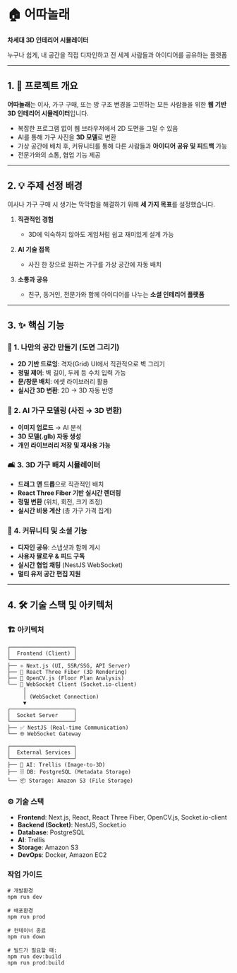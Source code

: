 # 🏠 어따놀래

**차세대 3D 인테리어 시뮬레이터**

누구나 쉽게, 내 공간을 직접 디자인하고 전 세계 사람들과 아이디어를 공유하는 플랫폼

---

## 1. 📖 프로젝트 개요

**어따놀래**는 이사, 가구 구매, 또는 방 구조 변경을 고민하는 모든 사람들을 위한 **웹 기반 3D 인테리어 시뮬레이터**입니다.

- 복잡한 프로그램 없이 웹 브라우저에서 2D 도면을 그릴 수 있음
- AI를 통해 가구 사진을 **3D 모델**로 변환
- 가상 공간에 배치 후, 커뮤니티를 통해 다른 사람들과 **아이디어 공유 및 피드백** 가능
- 전문가와의 소통, 협업 기능 제공

---

## 2. 💡 주제 선정 배경

이사나 가구 구매 시 생기는 막막함을 해결하기 위해 **세 가지 목표**를 설정했습니다.

1. **직관적인 경험**

   - 3D에 익숙하지 않아도 게임처럼 쉽고 재미있게 설계 가능

2. **AI 기술 접목**

   - 사진 한 장으로 원하는 가구를 가상 공간에 자동 배치

3. **소통과 공유**

   - 친구, 동거인, 전문가와 함께 아이디어를 나누는 **소셜 인테리어 플랫폼**

---

## 3. ✨ 핵심 기능

### 🎨 1. 나만의 공간 만들기 (도면 그리기)

- **2D 기반 드로잉**: 격자(Grid) UI에서 직관적으로 벽 그리기
- **정밀 제어**: 벽 길이, 두께 등 수치 입력 가능
- **문/창문 배치**: 에셋 라이브러리 활용
- **실시간 3D 변환**: 2D → 3D 자동 반영

### 🤖 2. AI 가구 모델링 (사진 → 3D 변환)

- **이미지 업로드** → AI 분석
- **3D 모델(.glb) 자동 생성**
- **개인 라이브러리 저장 및 재사용 가능**

### 🛋️ 3. 3D 가구 배치 시뮬레이터

- **드래그 앤 드롭**으로 직관적인 배치
- **React Three Fiber 기반 실시간 렌더링**
- **정밀 변환** (위치, 회전, 크기 조정)
- **실시간 비용 계산** (총 가구 가격 집계)

### 💬 4. 커뮤니티 및 소셜 기능

- **디자인 공유**: 스냅샷과 함께 게시
- **사용자 팔로우 & 피드 구독**
- **실시간 협업 채팅** (NestJS WebSocket)
- **멀티 유저 공간 편집 지원**

---

## 4. 🛠️ 기술 스택 및 아키텍처

### 🏗️ 아키텍처

```
┌────────────────────┐
│  Frontend (Client) │
└────────────────────┘
├── ⚛️ Next.js (UI, SSR/SSG, API Server)
├── 🧊 React Three Fiber (3D Rendering)
├── 🎨 OpenCV.js (Floor Plan Analysis)
└── 🔌 WebSocket Client (Socket.io-client)
     │
     │ (WebSocket Connection)
     ▼
┌────────────────────┐
│  Socket Server     │
└────────────────────┘
├── ✅ NestJS (Real-time Communication)
└── 🌐 WebSocket Gateway

┌────────────────────┐
│  External Services │
└────────────────────┘
├── 🤖 AI: Trellis (Image-to-3D)
├── 🗄️ DB: PostgreSQL (Metadata Storage)
└── 📦 Storage: Amazon S3 (File Storage)
```

### ⚙️ 기술 스택

- **Frontend**: Next.js, React, React Three Fiber, OpenCV.js, Socket.io-client
- **Backend (Socket)**: NestJS, Socket.io
- **Database**: PostgreSQL
- **AI**: Trellis
- **Storage**: Amazon S3
- **DevOps**: Docker, Amazon EC2

### 작업 가이드

```
# 개발환경
npm run dev

# 배포환경
npm run prod

# 컨테이너 종료
npm run down

# 빌드가 필요할 때:
npm run dev:build
npm run prod:build
```
